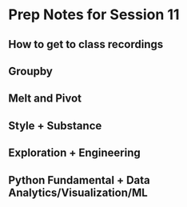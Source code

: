 # Prep Notes for Session 11
## How to get to class recordings
## Groupby
## Melt and Pivot
## Style + Substance
## Exploration + Engineering
## Python Fundamental + Data Analytics/Visualization/ML
